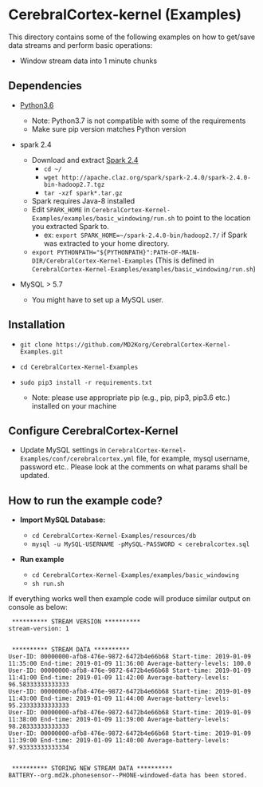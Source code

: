 # CerebralCortex-kernel (Examples)
This directory contains some of the following examples on how to get/save data streams and perform basic operations:

* Window stream data into 1 minute chunks

## Dependencies
* [Python3.6](https://www.python.org/downloads/release/python-360/) 
    - Note: Python3.7 is not compatible with some of the requirements
    - Make sure pip version matches Python version 
* spark 2.4
    - Download and extract [Spark 2.4](https://spark.apache.org/downloads.html)
        - `cd ~/`
        - `wget http://apache.claz.org/spark/spark-2.4.0/spark-2.4.0-bin-hadoop2.7.tgz` 
        - `tar -xzf spark*.tar.gz`
    - Spark requires Java-8 installed
    - Edit `SPARK_HOME` in `CerebralCortex-Kernel-Examples/examples/basic_windowing/run.sh` to point to the location you extracted Spark to.
	    - ex: `export SPARK_HOME=~/spark-2.4.0-bin/hadoop2.7/` if Spark was extracted to your home directory.
	- `export PYTHONPATH="${PYTHONPATH}":PATH-OF-MAIN-DIR/CerebralCortex-Kernel-Examples` (This is defined in `CerebralCortex-Kernel-Examples/examples/basic_windowing/run.sh`)

* MySQL > 5.7
    - You might have to set up a MySQL user. 

## Installation

* `git clone https://github.com/MD2Korg/CerebralCortex-Kernel-Examples.git`
 
* `cd CerebralCortex-Kernel-Examples`

* `sudo pip3 install -r requirements.txt`

    - Note: please use appropriate pip (e.g., pip, pip3, pip3.6 etc.) installed on your machine 

 
## Configure CerebralCortex-Kernel
* Update MySQL settings in `CerebralCortex-Kernel-Examples/conf/cerebralcortex.yml` file, for example, mysql username, password etc.. Please look at the comments on what params shall be updated.

## How to run the example code?
* **Import MySQL Database:**
    - `cd CerebralCortex-Kernel-Examples/resources/db`
    - `mysql -u MySQL-USERNAME -pMySQL-PASSWORD < cerebralcortex.sql `

* **Run example**    
    - `cd CerebralCortex-Kernel-Examples/examples/basic_windowing`
    - `sh run.sh`

If everything works well then example code will produce similar output on console as below:

``` 
 ********** STREAM VERSION **********
stream-version: 1


 ********** STREAM DATA **********
User-ID: 00000000-afb8-476e-9872-6472b4e66b68 Start-time: 2019-01-09 11:35:00 End-time: 2019-01-09 11:36:00 Average-battery-levels: 100.0
User-ID: 00000000-afb8-476e-9872-6472b4e66b68 Start-time: 2019-01-09 11:41:00 End-time: 2019-01-09 11:42:00 Average-battery-levels: 96.58333333333333
User-ID: 00000000-afb8-476e-9872-6472b4e66b68 Start-time: 2019-01-09 11:43:00 End-time: 2019-01-09 11:44:00 Average-battery-levels: 95.23333333333333
User-ID: 00000000-afb8-476e-9872-6472b4e66b68 Start-time: 2019-01-09 11:38:00 End-time: 2019-01-09 11:39:00 Average-battery-levels: 98.28333333333333
User-ID: 00000000-afb8-476e-9872-6472b4e66b68 Start-time: 2019-01-09 11:39:00 End-time: 2019-01-09 11:40:00 Average-battery-levels: 97.93333333333334


 ********** STORING NEW STREAM DATA **********
BATTERY--org.md2k.phonesensor--PHONE-windowed-data has been stored.
```
